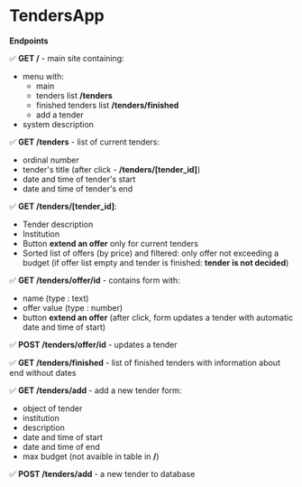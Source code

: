 # TendersApp

**Endpoints**

✅ **GET /** - main site containing:
* menu with: 
    * main
    * tenders list **/tenders**
    * finished tenders list **/tenders/finished**
    * add a tender
* system description

✅ **GET /tenders** - list of current tenders: 
* ordinal number
* tender's title (after click - **/tenders/[tender_id]**)
* date and time of tender's start
* date and time of tender's end

✅ **GET /tenders/[tender_id]**:
* Tender description
* Institution
* Button **extend an offer** only for current tenders
* Sorted list of offers (by price) and filtered: only offer not exceeding a budget (if offer list empty and tender is finished: **tender is not decided**)

✅ **GET /tenders/offer/id** - contains form with:
* name (type : text)
* offer value (type : number)
* button **extend an offer** (after click, form updates a tender with automatic date and time of start)

✅ **POST /tenders/offer/id** - updates a tender

✅ **GET /tenders/finished** - list of finished tenders with information about end without dates

✅ **GET /tenders/add** - add a new tender form: 
* object of tender
* institution
* description
* date and time of start
* date and time of end
* max budget (not avaible in table in **/**)

✅ **POST /tenders/add** - a new tender to database


